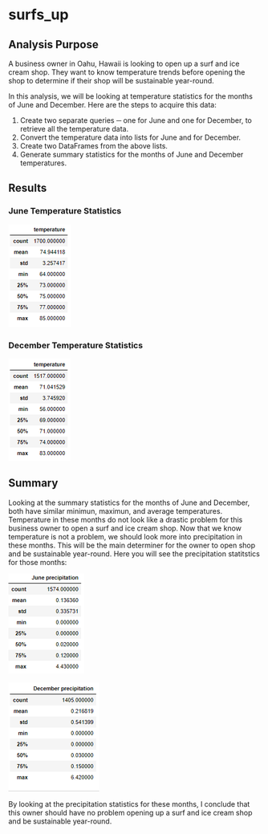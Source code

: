 # surfs_up

## Analysis Purpose

A business owner in Oahu, Hawaii is looking to open up a surf and ice cream shop. They want to know temperature trends before opening the shop to determine if their shop will be sustainable year-round. 

In this analysis, we will be looking at temperature statistics for the months of June and December. Here are the steps to acquire this data:
1. Create two separate queries ─ one for June and one for December, to retrieve all the temperature data.
2. Convert the temperature data into lists for June and for December.
3. Create two DataFrames from the above lists.
4. Generate summary statistics for the months of June and December temperatures.

## Results

### June Temperature Statistics
![](https://github.com/Ariannatopbjerg/surfs_up/blob/main/Resources/June_stats.PNG)
### December Temperature Statistics
![](https://github.com/Ariannatopbjerg/surfs_up/blob/main/Resources/December_stats.PNG)

## Summary
Looking at the summary statistics for the months of June and December, both have similar minimun, maximun, and average temperatures. Temperature in these months do not look like a drastic problem for this business owner to open a surf and ice cream shop. Now that we know temperature is not a problem, we should look more into precipitation in these months. This will be the main determiner for the owner to open shop and be sustainable year-round. Here you will see the precipitation statitstics for those months:

![](https://github.com/Ariannatopbjerg/surfs_up/blob/main/Resources/June_prcp.PNG)                                                

![](https://github.com/Ariannatopbjerg/surfs_up/blob/main/Resources/December_prcp.PNG)

By looking at the precipitation statistics for these months, I conclude that this owner should have no problem opening up a surf and ice cream shop and be sustainable year-round. 
